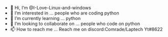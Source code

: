- 👋 Hi, I’m @I-Love-Linux-and-windows
- 👀 I’m interested in ... people who are coding python 
- 🌱 I’m currently learning ... python
- 💞️ I’m looking to collaborate on ... people who code on python
- 📫 How to reach me ... Reach me on discord:Comrade/Laptech Yt#8622

<!---
I-Love-Linux-and-windows/I-Love-Linux-and-windows is a ✨ special ✨ repository because its `README.md` (this file) appears on your GitHub profile.
You can click the Preview link to take a look at your changes.
--->
